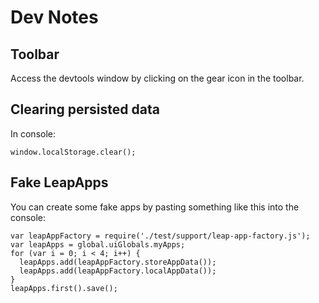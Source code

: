 # Dev Notes

## Toolbar

Access the devtools window by clicking on the gear icon in the toolbar.

## Clearing persisted data
In console:

    window.localStorage.clear();


## Fake LeapApps

You can create some fake apps by pasting something like this into the console:


    var leapAppFactory = require('./test/support/leap-app-factory.js');
    var leapApps = global.uiGlobals.myApps;
    for (var i = 0; i < 4; i++) {
      leapApps.add(leapAppFactory.storeAppData());
      leapApps.add(leapAppFactory.localAppData());
    }
    leapApps.first().save();

